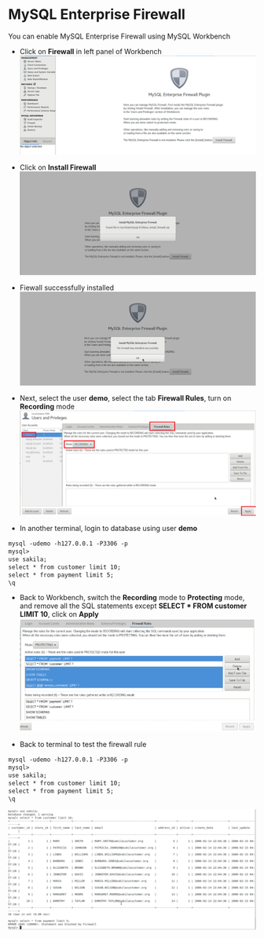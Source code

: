 # MySQL Enterprise Firewall

You can enable MySQL Enterprise Firewall using MySQL Workbench
* Click on **Firewall** in left panel of Workbench
![fw-01](img/fw-01.png)

* Click on **Install Firewall**
![fw-03](img/fw-03.png)

* Fiewall successfully installed
![fw-02](img/fw-02.png)

* Next, select the user **demo**, select the tab **Firewall Rules**, turn on **Recording** mode
![fw-05](img/fw-05.png)

* In another terminal, login to database using user **demo**
```
mysql -udemo -h127.0.0.1 -P3306 -p
mysql> 
use sakila;
select * from customer limit 10;
select * from payment limit 5;
\q
```
* Back to Workbench, switch the **Recording** mode to **Protecting** mode, and remove all the SQL statements except **SELECT * FROM customer LIMIT 10**, click on **Apply**
![fw-06](img/fw-06.png)

* Back to terminal to test the firewall rule
```
mysql -udemo -h127.0.0.1 -P3306 -p
mysql> 
use sakila;
select * from customer limit 10;
select * from payment limit 5;
\q
```
![fw-04](img/fw-04.png)
